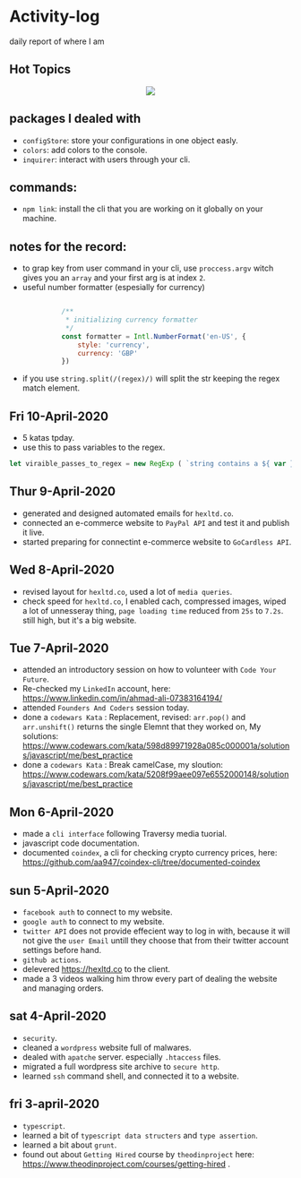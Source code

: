 # Activity-log
daily report of where I am

## Hot Topics
<div style="text-align:center"><img src="https://i.imgur.com/YvoyA3M.png" /></div>

## packages I dealed with
- `configStore`: store your configurations in one object easly.
- `colors`: add colors to the console.
- `inquirer`: interact with users through your cli.

## commands:
- `npm link`: install the cli that  you are working on it globally on your machine.

## notes for the record:
- to grap key from user command in your cli, use `proccess.argv` witch gives you an `array` and your first arg is at index `2`.
- useful number formatter (espesially for currency)


```javascript

             /**
              * initializing currency formatter
              */
             const formatter = Intl.NumberFormat('en-US', {
                 style: 'currency',
                 currency: 'GBP'
             })

 ```
 
 - if you use `string.split(/(regex)/)` will split the str keeping the regex match element.
## Fri 10-April-2020
- 5 katas tpday.
- use this to pass variables to the regex.


```javascript 
let viraible_passes_to_regex = new RegExp ( `string contains a ${ var }` , 'gi' ); 
```
 
## Thur 9-April-2020
- generated and designed automated emails for `hexltd.co`.
- connected an e-commerce website to `PayPal API` and test it and publish it live.
- started preparing for connectint e-commerce website to `GoCardless API`.

## Wed 8-April-2020
- revised layout for `hexltd.co`, used a lot of `media queries`.
- check speed for `hexltd.co`, I enabled cach, compressed images, wiped a lot of unnesseray thing, `page loading time` reduced from `25s` to `7.2s`. still high, but it's a big website.
 
## Tue 7-April-2020 
- attended an introductory session on how to volunteer with `Code Your Future`.
- Re-checked my `LinkedIn` account, here: https://www.linkedin.com/in/ahmad-ali-07383164194/
- attended `Founders And Coders` session today.
- done a `codewars Kata` :  Replacement, revised: `arr.pop()` and `arr.unshift()` returns the single Elemnt that they worked on, My solutions: https://www.codewars.com/kata/598d89971928a085c000001a/solutions/javascript/me/best_practice 
- done a `codewars Kata` : Break camelCase, my sloution: https://www.codewars.com/kata/5208f99aee097e6552000148/solutions/javascript/me/best_practice

## Mon 6-April-2020
- made a `cli interface` following Traversy media tuorial.
- javascript code documentation.
- documented `coindex`, a cli for checking crypto currency prices, here: https://github.com/aa947/coindex-cli/tree/documented-coindex

## sun 5-April-2020
- `facebook auth` to connect to my website.
- `google auth` to connect to my website.
- `twitter API` does not provide effecient way to log in with, because it will not give the `user Email` untill they choose that from their twitter account settings before hand.
- `github actions`.
- delevered https://hexltd.co to the client.
- made a 3 videos walking him throw every part of dealing the website and managing orders.


## sat 4-April-2020
- `security`.
- cleaned a `wordpress` website full of malwares.
- dealed with `apatche` server. especially `.htaccess` files.
- migrated a full wordpress site archive to `secure http`.
- learned `ssh` command shell, and connected it to a website.


## fri 3-april-2020
- `typescript`.
- learned a bit of `typescript data structers` and `type assertion`.
- learned a bit about `grunt`.
- found out about `Getting Hired` course by `theodinproject` here: https://www.theodinproject.com/courses/getting-hired .
